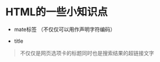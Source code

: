 # HTML的一些小知识点

- mate标签 （不仅仅可以用作声明字符编码）
<mata name="keywords" content="关键字名称,关键字名称……"><!--有利于SEO。-->
<mate name="describe" content="描述网站文字"><!--在搜索结果显示网站时旁边的描述性文字-->
<mate http-equiv="refresh" content="秒数,url=网址"><!--在经过设定秒数后跳转到url的网址，叫做重定向-->

- title 
> 不仅仅是网页选项卡的标题同时也是搜索结果的超链接文字
